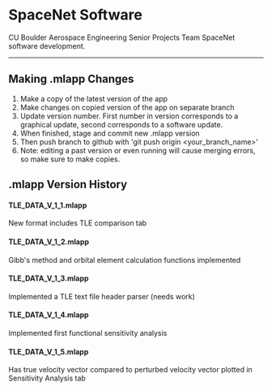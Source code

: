 # SpaceNet Software
CU Boulder Aerospace Engineering Senior Projects Team SpaceNet software development.

---
## Making .mlapp Changes
1) Make a copy of the latest version of the app
2) Make changes on copied version of the app on separate branch
3) Update version number. First number in version corresponds to a graphical update, second corresponds to a software update.
4) When finished, stage and commit new .mlapp version
5) Then push branch to github with 'git push origin <your_branch_name>'
6) Note: editing a past version or even running will cause merging errors, so make sure to make copies.

## .mlapp Version History
#### **TLE_DATA_V_1_1.mlapp**
New format includes TLE comparison tab

#### **TLE_DATA_V_1_2.mlapp**
Gibb's method and orbital element calculation functions implemented

#### **TLE_DATA_V_1_3.mlapp**
Implemented a TLE text file header parser (needs work)

#### **TLE_DATA_V_1_4.mlapp**
Implemented first functional sensitivity analysis 

#### **TLE_DATA_V_1_5.mlapp**
Has true velocity vector compared to perturbed velocity vector plotted in Sensitivity Analysis tab